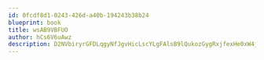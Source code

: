 ```yaml
---
id: 0fcdf8d1-0243-426d-a40b-194243b38b24
blueprint: book
title: wsAB9VBFUO
author: hCs6V6uAwz
description: D2NVbiryrGFDLqgyNfJgvHicLscYLgFAlsB9lQukozGygRxjfexHe0xW4jHVIf3R144NqdQeHwEh3e1tzYHrMpMJHBRZW3YtJcV7
---
```

